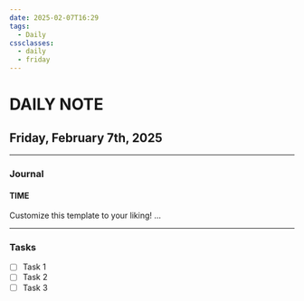 ```yaml
---
date: 2025-02-07T16:29
tags:
  - Daily
cssclasses:
  - daily
  - friday
---
```

# DAILY NOTE
## Friday, February 7th, 2025
***
### Journal
#### TIME
Customize this template to your liking!
...
***
### Tasks
- [ ] Task 1
- [ ] Task 2
- [ ] Task 3